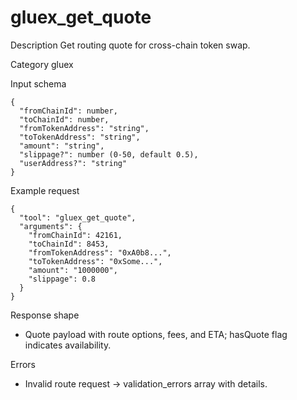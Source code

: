 # gluex_get_quote

Description
Get routing quote for cross-chain token swap.

Category
gluex

Input schema

```
{
  "fromChainId": number,
  "toChainId": number,
  "fromTokenAddress": "string",
  "toTokenAddress": "string",
  "amount": "string",
  "slippage?": number (0-50, default 0.5),
  "userAddress?": "string"
}
```

Example request

```
{
  "tool": "gluex_get_quote",
  "arguments": {
    "fromChainId": 42161,
    "toChainId": 8453,
    "fromTokenAddress": "0xA0b8...",
    "toTokenAddress": "0xSome...",
    "amount": "1000000",
    "slippage": 0.8
  }
}
```

Response shape

- Quote payload with route options, fees, and ETA; hasQuote flag indicates availability.

Errors

- Invalid route request -> validation_errors array with details.
